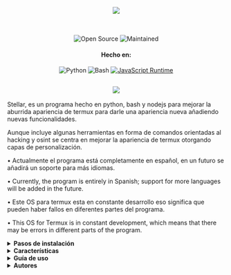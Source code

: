 <p align= "center"> <kbd> <img  src="https://i.pinimg.com/736x/14/a5/10/14a510a0b6ed784a07182d6c4ec003ba.jpg?semt=ais_hybrid&w=740"width="420"> </kbd><br><br>


##

<div align="center">

![Open Source](https://img.shields.io/badge/Open_Source-3DA639?style=for-the-badge&logo=open-source-initiative&logoColor=white) ![Maintained](https://img.shields.io/badge/Mentenido%20(Sí)-2ea44f?style=for-the-badge)

<h4>Hecho en:</h4>

![Python](https://img.shields.io/badge/Python-3776AB?style=for-the-badge&logo=python&logoColor=white)
![Bash](https://img.shields.io/badge/Shell_Script-121011?style=for-the-badge&logo=gnu-bash&logoColor=white)
[![JavaScript Runtime](https://img.shields.io/badge/JavaScript_Runtime-Node.js-yellow?style=for-the-badge&logo=javascript&logoColor=white&color=f7df1e&labelColor=000000)](https://nodejs.org/)


</div>

##

<div align="center">
    <img src="https://img.shields.io/badge/Stellar-6C00FF?style=for-the-badge&logo=stellar&logoColor=white&labelColor=121212"><br>
    <strong></strong>
  </div>

Stellar, es un programa hecho en python, bash y nodejs para mejorar la aburrida apariencia de termux para darle una apariencia nueva añadiendo nuevas funcionalidades.

Aunque incluye algunas herramientas en forma de comandos orientadas al hacking y osint se centra en mejorar la apariencia de termux otorgando capas de personalización.

• Actualmente el programa está completamente en español, en un futuro se añadirá un soporte para más idiomas.

• Currently, the program is entirely in Spanish; support for more languages will be added in the future.

• Este OS para termux esta en constante desarrollo eso significa que pueden haber fallos en diferentes partes del programa.

• This OS for Termux is in constant development, which means that there may be errors in different parts of the program.


<details>
<summary><b>Pasos de instalación</b></summary>

Para instalar Stellar debe seguir los siguientes pasos:

```shell script
git clone https://github.com/Keiji821/Stellar
```

```shell script
cd Stellar
```

```shell script
bash install.sh
```

Al ejecutar el archivo `install.sh` se le abrirá una ventana de diálogo la cual es la siguiente:

![User](https://github.com/Keiji821/Stellar/blob/master/images%2Fuser.jpg)

En el campo que se muestra en la imagen es decir en el diálogo, deberá ingresar el nombre de usuario que desea usar en Stellar OS al ingresar el nombre usuario deseado debe dar clic o tocar el botón `[OK]` para continuar con la instalación.

Al continuar se le abrirá la siguiente ventana:

![Install](https://github.com/Keiji821/Stellar/blob/master/images%2Finstall.jpg)

En esta parte se empezarán a descargar las dependencias de Stellar OS y la configuración inicial.

Después se mostrará lo siguiente:

![Done](https://github.com/Keiji821/Stellar/blob/master/images%2Fdone.jpg)

La instalación se habrá completado y Stellar OS estará instalado en su termux al dar clic o tocar el botón `[OK]` su sesión de termux se reiniciará y mostrará un nuevo diseño para su terminal.

</details>

<details>
<summary><b>Características</b></summary>

Stellar OS ofrece una selección de comandos, orientados al osint y hacking, estos comandos son de uso opcional el propósito principal de este proyecto es darle una nueva cara a termux sin necesidad de nada complejo, los comandos (scripts) que incluye Stellar OS son los siguientes:

| Categoría      | Comando         | Descripción |
|----------------|-----------------|-------------|
| **Sistema**    | `reload`        | Recargar el banner |
|               | `ui`           | Personaliza el banner y sus colores |
|               | `uninstall`    | Desinstala Stellar |
|               | `update`       | Actualiza desde el repositorio de GitHub |
|               | `bash`         | Reinicia tu sesión de la terminal |
| **Utilidades** | `ia`           | Un servicio de AI desde una API gratuita |
|               | `ia-image`     | Generador de imágenes IA |
|               | `traductor`    | Traducción en tiempo real |
|               | `myip`         | Muestra tu IP real |
| **Osint**      | `ipinfo`       | Obtiene información de una IP |
|               | `urlinfo`      | Analizador de URL |
|               | `userfinder`   | Busca un nombre de usuario en diferentes páginas |
|               | `phoneinfo`    | Obtiene información de un número de teléfono |
|               | `metadatainfo` | Extrae metadatos de imágenes y documentos |
|               | `emailsearch`  | Búsqueda de emails |
| **Osint/Discord** | `userinfo`     | Obtiene información a partir de una ID |
|               | `serverinfo`   | Obtiene información sobre un servidor a partir de su ID |
|               | `searchinvites`| Busca invitaciones en páginas ingresando el nombre del servidor |
|               | `inviteinfo`   | Obtiene información sobre un enlace de invitación |
| **Osint/Instagram** | `profileinfo` | Obtiene los metadatos del perfil |
| **Pentesting** | `ddos`         | Realiza un ataque DDoS mediante la IP y puerto |

Stellar también incluye en segundo plano una capa de protección con `TOR` ejecutándose en todo momento en su termux para su anonimato.

</details>

<details>
<summary><b>Guía de uso</b></summary>

El uso es simple, se instala y empiece a usar su termux como normalmente lo hace y con el comando `ui` puede modificar aspectos del banner ya sea hacer que se muestre el arte ascii que usted desee así como ponerle color y también un fondo ya sea de color blanco o cualquier otro.

El comando `ui` también permite modificar el tema de termux el tema de fondo ya sea para cambiar el fondo oscuro que tiene por uno blanco o azul.

</details>

<details>
<summary><b>Autores</b></summary>


- Keiji821 (Desarrollador)

<h4>Contactos:</h4>

<p align="left">
  <a href="https://discord.com/users/983476283491110932">
<img src="https://img.shields.io/badge/Discord-Keiji-%235865F2?style=for-the-badge&logo=discord&logoColor=white">
  </a>
</p>

</details>